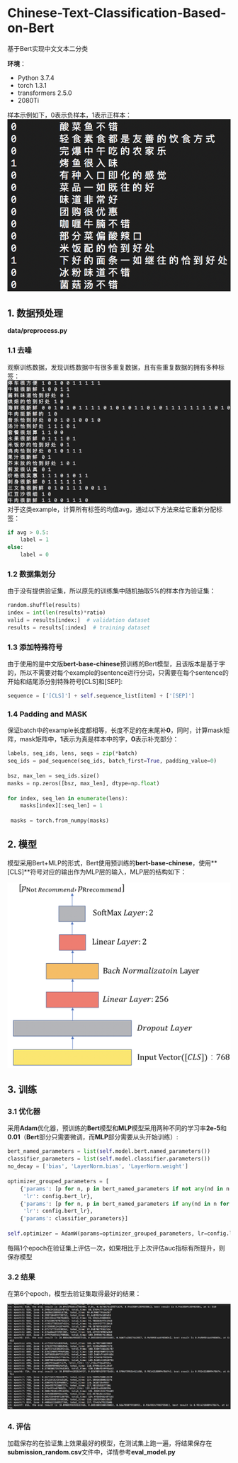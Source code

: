 # Chinese-Text-Classification-Based-on-Bert
基于Bert实现中文文本二分类

**环境**：
- Python 3.7.4
- torch 1.3.1
- transformers 2.5.0 
- 2080Ti

样本示例如下，0表示负样本，1表示正样本：
![examples.png](pictures/examples.png)
## 1. 数据预处理
**data/preprocess.py**
### 1.1 去噪

观察训练数据，发现训练数据中有很多重复数据，且有些重复数据的拥有多种标签：
    ![Noise.png](pictures/noise.png)
对于这类example，计算所有标签的均值avg，通过以下方法来给它重新分配标签：

```python
if avg > 0.5:
    label = 1
else:
    label = 0
```

### 1.2 数据集划分

由于没有提供验证集，所以原先的训练集中随机抽取5%的样本作为验证集：

```python
random.shuffle(results)
index = int(len(results)*ratio)
valid = results[index:]  # validation dataset
results = results[:index]  # training dataset 
```

### 1.3 添加特殊符号
由于使用的是中文版**bert-base-chinese**预训练的Bert模型，且该版本是基于字的，所以不需要对每个example的sentence进行分词，只需要在每个sentence的开始和结尾添分别特殊符号[CLS]和[SEP]:

```python
sequence = ['[CLS]'] + self.sequence_list[item] + ['[SEP]']

```

### 1.4 Padding and MASK
保证batch中的example长度都相等，长度不足的在末尾补**0**，同时，计算mask矩阵，mask矩阵中，**1**表示为真是样本中的字，**0**表示补充部分：

```python
labels, seq_ids, lens, seqs = zip(*batch)
seq_ids = pad_sequence(seq_ids, batch_first=True, padding_value=0)
    
bsz, max_len = seq_ids.size()
masks = np.zeros([bsz, max_len], dtype=np.float)

for index, seq_len in enumerate(lens):
    masks[index][:seq_len] = 1

 masks = torch.from_numpy(masks)
```
## 2. 模型

模型采用Bert+MLP的形式，Bert使用预训练的**bert-base-chinese**，使用**[CLS]**符号对应的输出作为MLP层的输入，MLP层的结构如下：

![MLP.png](pictures/mlp.png)

## 3. 训练
### 3.1 优化器
采用**Adam**优化器，预训练的**Bert**模型和**MLP**模型采用两种不同的学习率**2e-5**和**0.01**（**Bert**部分只需要微调，而**MLP**部分需要从头开始训练）:

```python
bert_named_parameters = list(self.model.bert.named_parameters())
classifier_parameters = list(self.model.classifier.parameters())
no_decay = ['bias', 'LayerNorm.bias', 'LayerNorm.weight']

optimizer_grouped_parameters = [
    {'params': [p for n, p in bert_named_parameters if not any(nd in n for nd in no_decay)], 'weight_decay': 0.01,
     'lr': config.bert_lr},
    {'params': [p for n, p in bert_named_parameters if any(nd in n for nd in no_decay)], 'weight_decay': 0.0,
     'lr': config.bert_lr},
    {'params': classifier_parameters}]

self.optimizer = AdamW(params=optimizer_grouped_parameters, lr=config.lr)
```

每隔1个epoch在验证集上评估一次，如果相比于上次评估auc指标有所提升，则保存模型

### 3.2 结果
在第6个epoch，模型去验证集取得最好的结果：

![Result.png](pictures/training.png)

### 4. 评估

加载保存的在验证集上效果最好的模型，在测试集上跑一遍，将结果保存在**submission\_random.csv**文件中，详情参考**eval\_model.py**


